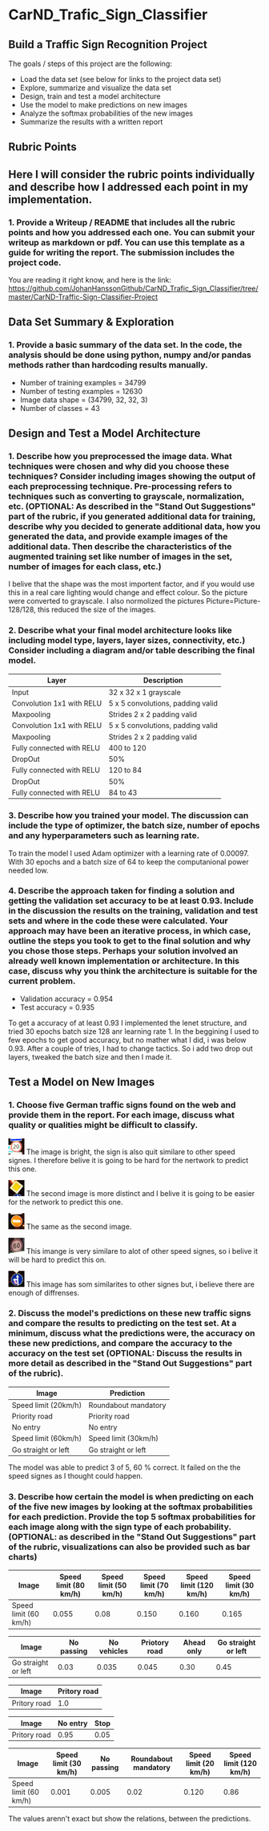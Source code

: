 # CarND_Trafic_Sign_Classifier

## Build a Traffic Sign Recognition Project

The goals / steps of this project are the following:

 * Load the data set (see below for links to the project data set)
 * Explore, summarize and visualize the data set
 * Design, train and test a model architecture
 * Use the model to make predictions on new images
 * Analyze the softmax probabilities of the new images
 * Summarize the results with a written report
 
 

## Rubric Points

## Here I will consider the rubric points individually and describe how I addressed each point in my implementation.


### 1. Provide a Writeup / README that includes all the rubric points and how you addressed each one. You can submit your writeup as markdown or pdf. You can use this template as a guide for writing the report. The submission includes the project code.

You are reading it right know, and here is the link: https://github.com/JohanHanssonGithub/CarND_Trafic_Sign_Classifier/tree/master/CarND-Traffic-Sign-Classifier-Project


## Data Set Summary & Exploration
### 1. Provide a basic summary of the data set. In the code, the analysis should be done using python, numpy and/or pandas methods rather than hardcoding results manually.

* Number of training examples = 34799
* Number of testing examples = 12630
* Image data shape = (34799, 32, 32, 3)
* Number of classes = 43

## Design and Test a Model Architecture

### 1. Describe how you preprocessed the image data. What techniques were chosen and why did you choose these techniques? Consider including images showing the output of each preprocessing technique. Pre-processing refers to techniques such as converting to grayscale, normalization, etc. (OPTIONAL: As described in the "Stand Out Suggestions" part of the rubric, if you generated additional data for training, describe why you decided to generate additional data, how you generated the data, and provide example images of the additional data. Then describe the characteristics of the augmented training set like number of images in the set, number of images for each class, etc.)

I belive that the shape was the most importent factor, and if you would use this in a real care lighting would change and effect colour. So the picture were converted to grayscale. I also normolized the pictures Picture=Picture-128/128, this reduced the size of the images. 


### 2. Describe what your final model architecture looks like including model type, layers, layer sizes, connectivity, etc.) Consider including a diagram and/or table describing the final model.

Layer         | Description
------------- | -------------
Input         | 32 x 32 x 1 grayscale
Convolution 1x1 with RELU  |  5 x 5 convolutions, padding valid
Maxpooling    | Strides 2 x 2 padding valid
Convolution 1x1 with RELU |  5 x 5 convolutions, padding valid
Maxpooling    | Strides 2 x 2 padding valid
Fully connected with RELU | 400 to 120 
DropOut | 50% 
Fully connected with RELU | 120 to 84 
DropOut | 50% 
Fully connected with RELU | 84 to 43 




### 3. Describe how you trained your model. The discussion can include the type of optimizer, the batch size, number of epochs and any hyperparameters such as learning rate.

To train the model I used Adam optimizer with a learning rate of 0.00097. With 30 epochs and a batch size of 64 to keep the computanional power needed low. 


### 4. Describe the approach taken for finding a solution and getting the validation set accuracy to be at least 0.93. Include in the discussion the results on the training, validation and test sets and where in the code these were calculated. Your approach may have been an iterative process, in which case, outline the steps you took to get to the final solution and why you chose those steps. Perhaps your solution involved an already well known implementation or architecture. In this case, discuss why you think the architecture is suitable for the current problem.

* Validation accuracy = 0.954
* Test accuracy = 0.935

To get a accuracy of at least 0.93 I implemented the lenet structure, and tried 30  epochs batch size 128 anr learning rate 1. In the beggining I used to few epochs to get good accuracy, but  no mather what I did, i was below 0.93. After a couple of tries, I had to change tactics. So i add two drop out layers, tweaked the batch size and then I made it. 

## Test a Model on New Images


### 1. Choose five German traffic signs found on the web and provide them in the report. For each image, discuss what quality or qualities might be difficult to classify.

![Screenshot](CarND-Traffic-Sign-Classifier-Project/test_pictures_2/picture_1.jpg)
The image is bright, the sign is also quit similare to other speed signes. I therefore belive it is going to be hard for the nertwork to predict this one. 

![Screenshot](CarND-Traffic-Sign-Classifier-Project/test_pictures_2/picture_2.jpg)
The second image is more distinct and I belive it is going to be easier for the network to predict this one. 

![Screenshot](CarND-Traffic-Sign-Classifier-Project/test_pictures_2/picture_3.jpg)
The same as the second image. 

![Screenshot](CarND-Traffic-Sign-Classifier-Project/test_pictures_2/picture_4.jpg)
This imange is very similare to alot of other speed signes, so i belive it will be hard to predict this on. 

![Screenshot](CarND-Traffic-Sign-Classifier-Project/test_pictures_2/picture_5.jpg)
This image has som similarites to other signes but, i believe there are enough of diffrenses. 


### 2. Discuss the model's predictions on these new traffic signs and compare the results to predicting on the test set. At a minimum, discuss what the predictions were, the accuracy on these new predictions, and compare the accuracy to the accuracy on the test set (OPTIONAL: Discuss the results in more detail as described in the "Stand Out Suggestions" part of the rubric).

Image         | Prediction
------------- | -------------
Speed limit (20km/h)         | Roundabout mandatory
Priority road | Priority road
No entry    | No entry
Speed limit (60km/h)| Speed limit (30km/h)
Go straight or left    | Go straight or left

The model was able to predict 3 of 5, 60 % correct. It failed on the the speed signes as I thought could happen. 



### 3. Describe how certain the model is when predicting on each of the five new images by looking at the softmax probabilities for each prediction. Provide the top 5 softmax probabilities for each image along with the sign type of each probability. (OPTIONAL: as described in the "Stand Out Suggestions" part of the rubric, visualizations can also be provided such as bar charts)
          
          
Image | Speed limit (80 km/h) | Speed limit (50 km/h) | Speed limit (70 km/h) | Speed limit (120 km/h) | Speed limit (30 km/h) 
------------- | -------------|-------------|-------------|-------------|-------------|
Speed limit (60 km/h)| 0.055| 0.08| 0.150| 0.160| 0.165




Image | No passing | No vehicles | Priotory road | Ahead only | Go straight or left 
------------- | -------------|-------------|-------------|-------------|-------------|
Go straight or left | 0.03| 0.035| 0.045| 0.30| 0.45


Image | Pritory road 
------------- | -------------
Pritory road | 1.0

Image | No entry | Stop
------------- | -------------| -------------
Pritory road | 0.95 | 0.05


Image | Speed limit (30 km/h) | No passing| Roundabout mandatory | Speed limit (20 km/h) | Speed limit (120 km/h)
------------- | -------------|-------------|-------------|-------------|-------------|
Speed limit (60 km/h)| 0.001| 0.005| 0.02| 0.120| 0.86


The values arenn't exact but show the relations, between the predictions. 

